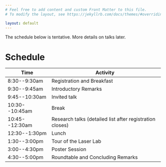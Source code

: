 ```yaml
---
# Feel free to add content and custom Front Matter to this file.
# To modify the layout, see https://jekyllrb.com/docs/themes/#overriding-theme-defaults

layout: default
---
```


The schedule below is tentative. More details on talks later.

# Schedule


| **Time**       | **Activity**                                                  |
|----------------|---------------------------------------------------------------|
| 8:30--9:30am   | Registration  and      Breakfast                              |
| 9:30--9:45am   | Introductory  Remarks                                         |
| 9:45--10:30am  | Invited       talk                                            |
| 10:30--10:45am | Break                                                         |
| 10:45--12:30am | Research      talks (detailed list after registration closes) |
| 12:30--1:30pm  | Lunch                                                         |
| 1:30--3:00pm   | Tour          of       the        Laser    Lab                |
| 3:00--4:30pm   | Poster        Session                                         |
| 4:30--5:00pm   | Roundtable    and      Concluding Remarks                     |


